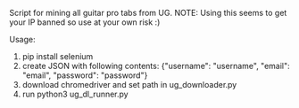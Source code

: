Script for mining all guitar pro tabs from UG. NOTE: Using this seems to get your IP banned so use at your own risk :)

Usage:
1. pip install selenium
2. create JSON with following contents:
   {"username": "username", "email": "email", "password": "password"}
3. download chromedriver and set path in ug_downloader.py
4. run python3 ug_dl_runner.py
